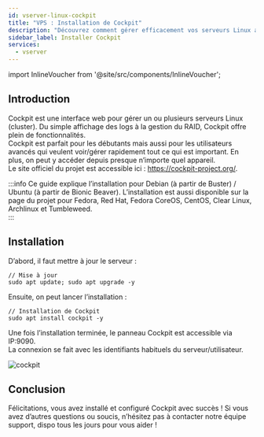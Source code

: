 ```yaml
---
id: vserver-linux-cockpit
title: "VPS : Installation de Cockpit"
description: "Découvrez comment gérer efficacement vos serveurs Linux avec l’interface web de Cockpit, pour débutants comme experts → En savoir plus maintenant"
sidebar_label: Installer Cockpit
services:
  - vserver
---
```


import InlineVoucher from '@site/src/components/InlineVoucher';

## Introduction

Cockpit est une interface web pour gérer un ou plusieurs serveurs Linux (cluster). Du simple affichage des logs à la gestion du RAID, Cockpit offre plein de fonctionnalités.  
Cockpit est parfait pour les débutants mais aussi pour les utilisateurs avancés qui veulent voir/gérer rapidement tout ce qui est important. En plus, on peut y accéder depuis presque n’importe quel appareil.  
Le site officiel du projet est accessible ici : https://cockpit-project.org/. 

:::info
Ce guide explique l’installation pour Debian (à partir de Buster) / Ubuntu (à partir de Bionic Beaver). L’installation est aussi disponible sur la page du projet pour Fedora, Red Hat, Fedora CoreOS, CentOS, Clear Linux, Archlinux et Tumbleweed.  
:::

<InlineVoucher />

## Installation

D’abord, il faut mettre à jour le serveur :  
```
// Mise à jour
sudo apt update; sudo apt upgrade -y
```
Ensuite, on peut lancer l’installation :  
```
// Installation de Cockpit
sudo apt install cockpit -y
```
Une fois l’installation terminée, le panneau Cockpit est accessible via IP:9090.  
La connexion se fait avec les identifiants habituels du serveur/utilisateur.  

![cockpit](https://screensaver01.zap-hosting.com/index.php/s/2iDf3zFfAxCwkCc/preview)


## Conclusion

Félicitations, vous avez installé et configuré Cockpit avec succès ! Si vous avez d’autres questions ou soucis, n’hésitez pas à contacter notre équipe support, dispo tous les jours pour vous aider ! 

<InlineVoucher />